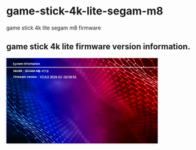 # game-stick-4k-lite-segam-m8
game stick 4k lite segam m8 firmware


## game stick 4k lite firmware version information.<br>
<img src="./image/segam-m8.png" width="80%">
<br>


